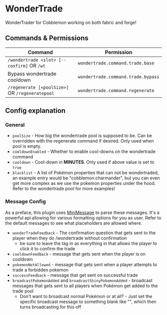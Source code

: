 # WonderTrade
WonderTrader for Cobblemon working on both fabric and forge!

## Commands & Permissions

| Command                                         | Permission                         |
|-------------------------------------------------|------------------------------------|
| `/wondertrade <slot> [--confirm]` OR `/wt`      | `wondertrade.command.trade.base`   |
| Bypass wondertrade cooldown                     | `wondertrade.command.trade.bypass` |
| `/regenerate [<poolSize>]` OR `/regeneratepool` | `wondertrade.command.regenerate`   |

## Config explanation

### General

- `poolSize` - How big the wondertrade pool is supposed to be. Can be overridden with the regenerate command if desired. Only used when pool is empty.
- `cooldownEnabled` - Whether to enable cool-downs on the wondertrade command
- `cooldown` - Cool-down in **MINUTES**. Only used if above value is set to `true`
- `blacklist` - A list of Pokémon properties that can not be wondertraded, an example entry would be "cobblemon:charmander", but you can even get more complex as we use the pokemon properties under the hood. Refer to the wondertrade pool for more examples!

### Message Config

As a preface, this plugin uses [MiniMessage](https://docs.advntr.dev/minimessage/format.html) to parse these messages.
It's a powerful api allowing for various formatting options for you as user.
Refer to the default messages to see what placeholders are allowed where.

- `wonderTradeFeedback` - The confirmation question that gets sent to the player when they do /wondertrade without confirmation
  - be sure to leave the <wtconfirm> tag in as everything in that allows the player to click it to confirm the trade
- `cooldownFeedback` - message that gets sent when the player is on cooldown
- `pokemonNotAllowed` - message that gets sent when a player attempts to trade a forbidden pokemon
- `successFeedback` - message that get sent on successful trade
- `broadcastPokemonAdded` and `broadcastShinyPokemonAdded` - broadcast messages that gets sent to all players when Pokémon get added to the trade pool
  - Don't want to broadcast normal Pokémon or at all? - Just set the specific broadcast message to something blank like "", which then turns broadcasting for this off